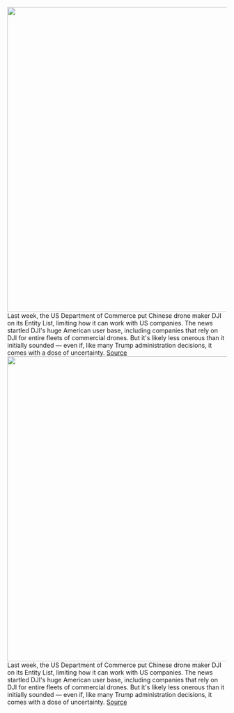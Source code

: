 <img src='https://cdn.vox-cdn.com/thumbor/LzqMNBbYCkK2YJUWdekhJTeoBQg=/0x0:2040x1360/1200x800/filters:focal(857x517:1183x843)/cdn.vox-cdn.com/uploads/chorus_image/image/68571798/vpavic_042029_4003_0144.0.jpg' width='700px' /><br/>
Last week, the US Department of Commerce put Chinese drone maker DJI on its Entity List, limiting how it can work with US companies. The news startled DJI's huge American user base, including companies that rely on DJI for entire fleets of commercial drones. But it's likely less onerous than it initially sounded — even if, like many Trump administration decisions, it comes with a dose of uncertainty.
<a href='https://www.theverge.com/2020/12/23/22193660/us-government-dji-drone-entity-list-export-ban-effects'> Source <a/><img src='https://cdn.vox-cdn.com/thumbor/LzqMNBbYCkK2YJUWdekhJTeoBQg=/0x0:2040x1360/1200x800/filters:focal(857x517:1183x843)/cdn.vox-cdn.com/uploads/chorus_image/image/68571798/vpavic_042029_4003_0144.0.jpg' width='700px' /><br/>
Last week, the US Department of Commerce put Chinese drone maker DJI on its Entity List, limiting how it can work with US companies. The news startled DJI's huge American user base, including companies that rely on DJI for entire fleets of commercial drones. But it's likely less onerous than it initially sounded — even if, like many Trump administration decisions, it comes with a dose of uncertainty.
<a href='https://www.theverge.com/2020/12/23/22193660/us-government-dji-drone-entity-list-export-ban-effects'> Source <a/>